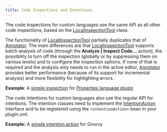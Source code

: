 ```yaml
---
title: Code Inspections and Intentions
---
```


The code inspections for custom languages use the same API as all other code inspections, based on the
[LocalInspectionTool](https://github.com/JetBrains/intellij-community/blob/master/platform/analysis-api/src/com/intellij/codeInspection/LocalInspectionTool.java)
class.

The functionality of
[LocalInspectionTool](https://github.com/JetBrains/intellij-community/blob/master/platform/analysis-api/src/com/intellij/codeInspection/LocalInspectionTool.java)
partially duplicates that of
[Annotator](https://github.com/JetBrains/intellij-community/blob/master/platform/analysis-api/src/com/intellij/lang/annotation/Annotator.java).
The main differences are that
[LocalInspectionTool](https://github.com/JetBrains/intellij-community/blob/master/platform/analysis-api/src/com/intellij/codeInspection/LocalInspectionTool.java)
supports batch analysis of code (through the **Analyze \| Inspect Code...** action), the possibility to turn off the inspection (globally or by suppressing them on various levels) and to configure the inspection options.
If none of that is required and the analysis only needs to run in the active editor,
[Annotator](https://github.com/JetBrains/intellij-community/blob/master/platform/analysis-api/src/com/intellij/lang/annotation/Annotator.java)
provides better performance (because of its support for incremental analysis) and more flexibility for highlighting errors.

**Example**:
A
[simple inspection](https://github.com/JetBrains/intellij-community/blob/master/plugins/properties/properties-psi-impl/src/com/intellij/codeInspection/TrailingSpacesInPropertyInspection.java)
for
[Properties language plugin](https://github.com/JetBrains/intellij-community/tree/master/plugins/properties/)


The code intentions for custom languages also use the regular API for intentions.
The intention classes need to implement the
[IntentionAction](https://github.com/JetBrains/intellij-community/blob/master/platform/analysis-api/src/com/intellij/codeInsight/intention/IntentionAction.java)
interface and to be registered using the `<intentionAction>` bean in your *plugin.xml*.

**Example:**
A
[simple intention action](https://github.com/JetBrains/intellij-community/blob/master/plugins/groovy/src/org/jetbrains/plugins/groovy/intentions/control/SplitIfIntention.java)
for Groovy
